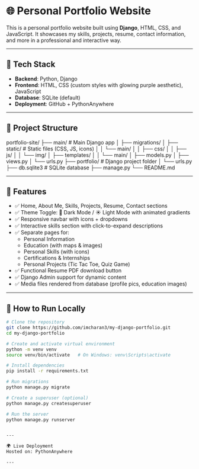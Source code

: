 # 🌐 Personal Portfolio Website

This is a personal portfolio website built using **Django**, HTML, CSS, and JavaScript. It showcases my skills, projects, resume, contact information, and more in a professional and interactive way.

---

## 🔧 Tech Stack

- **Backend**: Python, Django
- **Frontend**: HTML, CSS (custom styles with glowing purple aesthetic), JavaScript
- **Database**: SQLite (default)
- **Deployment**: GitHub + PythonAnywhere

---

## 📁 Project Structure

portfolio-site/
├── main/ # Main Django app
│ ├── migrations/
│ ├── static/ # Static files (CSS, JS, icons)
│ │ └── main/
│ │ ├── css/
│ │ ├── js/
│ │ └── img/
│ ├── templates/
│ │ └── main/
│ ├── models.py
│ ├── views.py
│ └── urls.py
├── portfolio/ # Django project folder
│ └── urls.py
├── db.sqlite3 # SQLite database
├── manage.py
└── README.md

---

## 🧠 Features

- ✅ Home, About Me, Skills, Projects, Resume, Contact sections
- ✅ Theme Toggle: 🌙 Dark Mode / ☀️ Light Mode with animated gradients
- ✅ Responsive navbar with icons + dropdowns
- ✅ Interactive skills section with click-to-expand descriptions
- ✅ Separate pages for:
  - Personal Information
  - Education (with maps & images)
  - Personal Skills (with icons)
  - Certifications & Internships
  - Personal Projects (Tic Tac Toe, Quiz Game)
- ✅ Functional Resume PDF download button
- ✅ Django Admin support for dynamic content
- ✅ Media files rendered from database (profile pics, education images)

---

## 🚀 How to Run Locally

```bash
# Clone the repository
git clone https://github.com/imcharan3/my-django-portfolio.git
cd my-django-portfolio

# Create and activate virtual environment
python -m venv venv
source venv/bin/activate   # On Windows: venv\Scripts\activate

# Install dependencies
pip install -r requirements.txt

# Run migrations
python manage.py migrate

# Create a superuser (optional)
python manage.py createsuperuser

# Run the server
python manage.py runserver


---

🌍 Live Deployment
Hosted on: PythonAnywhere

---



